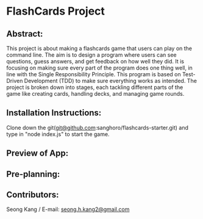 # FlashCards Project

## Abstract:
This project is about making a flashcards game that users can play on the command line. The aim is to design a program where users can see questions, guess answers, and get feedback on how well they did. It is focusing on making sure every part of the program does one thing well, in line with the Single Responsibility Principle. This program is based on Test-Driven Development (TDD) to make sure everything works as intended. The project is broken down into stages, each tackling different parts of the game like creating cards, handling decks, and managing game rounds. 

## Installation Instructions:
Clone down the git(git@github.com:sanghoro/flashcards-starter.git) and type in "node index.js" to start the game.


## Preview of App:

## Pre-planning:

## Contributors:
Seong Kang / E-mail: seong.h.kang2@gmail.com

